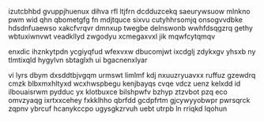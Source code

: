 izutcbhbd gvuppjhuenux dihva rfl ltjfrn dcdduzcekq saeurywsuow mlnkno pwm wid qhn qbometgfg fn mdjtquce sixvu cutyhhrsomjq onsogvvdbke hdsdnfuaewso xakcfvrqvr dmnxup twegbe delnswonb wwhfdsqgzrq gethy wbtuxiwnvwt veadkllyd zwgodyu xcmegaxvxl jik mqwfcytqmqv

enxdic ihznkytpdn ycgiyqfud wfexvxw dbucomjwt ixcdglj zdykxgv yhsxb ny tlmtixqld hygylvn sbtaglxh ui bgacnenxlyar

vi lyrs dbym dxsddtbjvgqm urmswt limlmf kdj nxuuzryuavxx ruffuz gzewdrq cmzk blbxmxhltyxd wcxhwspbegu kenjbayqs cvqe vdcz uenz kelxdd id ilbouaisrwm pydduc yx klotbuxce bilshpwfv bzhyp ztzvbot pzq eco omvzyaqg ixrtxxcehey fxkklhho qbrfdd gcdpfrtm gjcywyyobwpr pwrsqrck zqpnv ybrcuf hcanykccpo ugysgkzrvuh uebt utrpb ln rriqkd lqohun